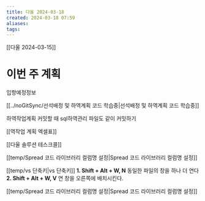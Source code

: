 ```yaml
---
title: 다울 2024-03-18
created: 2024-03-18 07:59
aliases: 
tags:
---
```

[[다울 2024-03-15]]
# 이번 주 계획
입항예정정보 

[[../noGitSync/선석배정 및 하역계획 코드 학습중|선석배정 및 하역계획 코드 학습중]]

하역작업계획 커밋할 때 sql하역관리 파일도 같이 커밋하기


[[역작업 계획 엑셀표]]

[[다울 솔루션 테스크콜]]

[[temp/Spread 코드 라이브러리 컬럼명 설정|Spread 코드 라이브러리 컬럼명 설정]]


[[temp/vs 단축키|vs 단축키]]
**1. Shift + Alt + W, N**
동일한 파일의 창을 하나 더 연다
**2. Shift + Alt + W, V**
연 창을 오른쪽에 배치시킨다.

[[temp/Spread 코드 라이브러리 컬럼명 설정|Spread 코드 라이브러리 컬럼명 설정]]